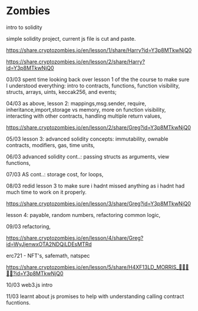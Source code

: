 # Zombies

intro to solidity

simple solidity project, current js file is cut and paste.

https://share.cryptozombies.io/en/lesson/1/share/Harry?id=Y3p8MTkwNjQ0

https://share.cryptozombies.io/en/lesson/2/share/Harry?id=Y3p8MTkwNjQ0

03/03 spent time looking back over lesson 1 of the the course to make sure I understood everything:
intro to contracts, functions, function visibility, structs, arrays, uints, keccak256, and events;

04/03 as above, lesson 2:
mappings,msg.sender, require, inheritance,import,storage vs memory, more on function visibility,
interacting with other contracts, handling multiple return values,

https://share.cryptozombies.io/en/lesson/2/share/Greg?id=Y3p8MTkwNjQ0

05/03 lesson 3: advanced solidity concepts:
immutability, ownable contracts, modifiers, gas, time units,

06/03 advanced solidity cont..:
passing structs as arguments, view functions,

07/03 AS cont..:
storage cost, for loops,

08/03 redid lesson 3 to make sure i hadnt missed anything as i hadnt had much time to work on it properly.

https://share.cryptozombies.io/en/lesson/3/share/Greg?id=Y3p8MTkwNjQ0

lesson 4: payable, random numbers, refactoring common logic,

09/03 refactoring,

https://share.cryptozombies.io/en/lesson/4/share/Greg?id=WyJjenwxOTA2NDQiLDEsMTRd

erc721 - NFT's, safemath, natspec

https://share.cryptozombies.io/en/lesson/5/share/H4XF13LD_MORRIS_💯💯😎💯💯?id=Y3p8MTkwNjQ0

10/03 web3.js intro

11/03 learnt about js promises to help with understanding calling contract fucntions.
